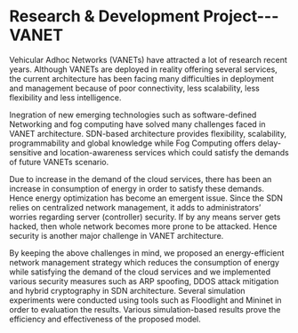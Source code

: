 # Research & Development Project---VANET

Vehicular Adhoc Networks (VANETs) have attracted a lot of research recent years. Although
VANETs are deployed in reality offering several services, the current architecture has been facing many
difficulties in deployment and management because of poor connectivity, less scalability, less flexibility
and less intelligence. 

Inegration of new emerging technologies such as software-defined Networking and fog
computing have solved many challenges faced in VANET architecture. SDN-based architecture provides
flexibility, scalability, programmability and global knowledge while Fog Computing offers delay-
sensitive and location-awareness services which could satisfy the demands of future VANETs
scenario. 

Due to increase in the demand of the cloud services, there has been an increase in consumption
of energy in order to satisfy these demands. Hence energy optimization has become an emergent issue.
Since the SDN relies on centralized network management, it adds to administrators’ worries regarding
server (controller) security. If by any means server gets hacked, then whole network becomes more
prone to be attacked. Hence security is another major challenge in VANET architecture. 

By keeping the above challenges in mind, we proposed an energy-efficient network management strategy which
reduces the consumption of energy while satisfying the demand of the cloud services and we
implemented various security measures such as ARP spoofing, DDOS attack mitigation and hybrid
cryptography in SDN architecture. Several simulation experiments were conducted using tools such as
Floodlight and Mininet in order to evaluation the results. Various simulation-based results prove the
efficiency and effectiveness of the proposed model.
